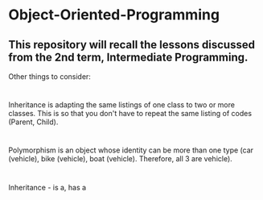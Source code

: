 # Object-Oriented-Programming
## This repository will recall the lessons discussed from the 2nd term, Intermediate Programming.
Other things to consider:
#
Inheritance is adapting the same listings of one class to two or more classes. This is so that you don't have to repeat the same listing of codes (Parent, Child).
#
Polymorphism is an object whose identity can be more than one type (car (vehicle), bike (vehicle), boat (vehicle). Therefore, all 3 are vehicle).
#
Inheritance - is a, has a 
